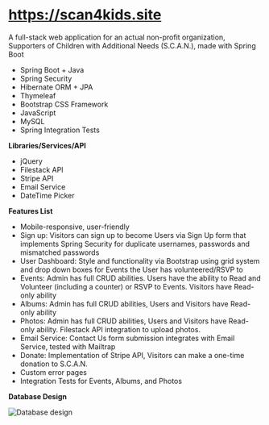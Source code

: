 # https://scan4kids.site

A full-stack web application for an actual non-profit organization, Supporters of Children with Additional Needs (S.C.A.N.), made with Spring Boot 

*	Spring Boot + Java
*	Spring Security
*	Hibernate ORM + JPA
*	Thymeleaf
*	Bootstrap CSS Framework
*	JavaScript
*	MySQL
*	Spring Integration Tests

**Libraries/Services/API**
*	jQuery
*	Filestack API
*	Stripe API
*	Email Service
*	DateTime Picker

**Features List**
*	Mobile-responsive, user-friendly
*	Sign up: Visitors can sign up to become Users via Sign Up form that implements Spring Security for duplicate usernames, passwords and mismatched passwords
*	User Dashboard: Style and functionality via Bootstrap using grid system and drop down boxes for Events the User has volunteered/RSVP to
*	Events: Admin has full CRUD abilities. Users have the ability to Read and Volunteer (including a counter) or RSVP to Events. Visitors have Read-only ability
*	Albums: Admin has full CRUD abilities, Users and Visitors have Read-only ability
*	Photos: Admin has full CRUD abilities, Users and Visitors have Read-only ability. Filestack API integration to upload photos.
*	Email Service: Contact Us form submission integrates with Email Service, tested with Mailtrap
*	Donate: Implementation of Stripe API, Visitors can make a one-time donation to S.C.A.N.
*	Custom error pages
*	Integration Tests for Events, Albums, and Photos

**Database Design**

![Database design](https://cdn.filestackcontent.com/YQ4cnqapRPS5vdrzBPXS)
